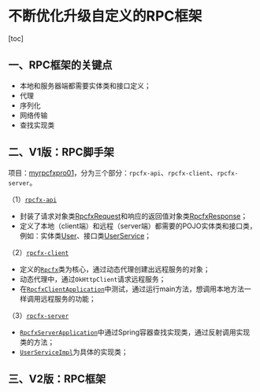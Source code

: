 # 不断优化升级自定义的RPC框架

[toc]

## 一、RPC框架的关键点

- 本地和服务器端都需要实体类和接口定义；
- 代理
- 序列化
- 网络传输
- 查找实现类

## 二、V1版：RPC脚手架

项目：[myrpcfxpro01](https://github.com/hefrankeleyn/JAVARebuild/tree/main/projects/myrpcfxpro01)，分为三个部分：`rpcfx-api`、`rpcfx-client`、`rpcfx-server`。

（1）[`rpcfx-api`](https://github.com/hefrankeleyn/JAVARebuild/tree/main/projects/myrpcfxpro01/rpcfx-api) 

- 封装了请求对象类[RpcfxRequest](https://github.com/hefrankeleyn/JAVARebuild/blob/main/projects/myrpcfxpro01/rpcfx-api/src/main/java/com/hef/rpcfx/api/RpcfxRequest.java)和响应的返回值对象类[RpcfxResponse](https://github.com/hefrankeleyn/JAVARebuild/blob/main/projects/myrpcfxpro01/rpcfx-api/src/main/java/com/hef/rpcfx/api/RpcfxResponse.java)；
- 定义了本地（client端）和远程（server端）都需要的POJO实体类和接口类，例如：实体类[User](https://github.com/hefrankeleyn/JAVARebuild/blob/main/projects/myrpcfxpro01/rpcfx-api/src/main/java/com/hef/rpcfx/api/User.java)、接口类[UserService](https://github.com/hefrankeleyn/JAVARebuild/blob/main/projects/myrpcfxpro01/rpcfx-api/src/main/java/com/hef/rpcfx/api/UserService.java)；

（2）[`rpcfx-client`](https://github.com/hefrankeleyn/JAVARebuild/tree/main/projects/myrpcfxpro01/rpcfx-client)

- 定义的[`Rpcfx`](https://github.com/hefrankeleyn/JAVARebuild/blob/main/projects/myrpcfxpro01/rpcfx-client/src/main/java/com/hef/rpcfx/client/Rpcfx.java)类为核心，通过动态代理创建出远程服务的对象；
- 动态代理中，通过`OkHttpClient`请求远程服务；
- 在[`RpcfxClientApplication`](https://github.com/hefrankeleyn/JAVARebuild/blob/main/projects/myrpcfxpro01/rpcfx-client/src/main/java/com/hef/rpcfx/client/RpcfxClientApplication.java)中测试，通过运行main方法，想调用本地方法一样调用远程服务的功能；

（3）[`rpcfx-server`](https://github.com/hefrankeleyn/JAVARebuild/tree/main/projects/myrpcfxpro01/rpcfx-server)

- [`RpcfxServerApplication`](https://github.com/hefrankeleyn/JAVARebuild/blob/main/projects/myrpcfxpro01/rpcfx-server/src/main/java/com/hef/rpcfx/server/RpcfxServerApplication.java)中通过Spring容器查找实现类，通过反射调用实现类的方法；
- [`UserServiceImpl`](https://github.com/hefrankeleyn/JAVARebuild/blob/main/projects/myrpcfxpro01/rpcfx-server/src/main/java/com/hef/rpcfx/server/UserServiceImpl.java)为具体的实现类；

## 三、V2版：RPC框架



